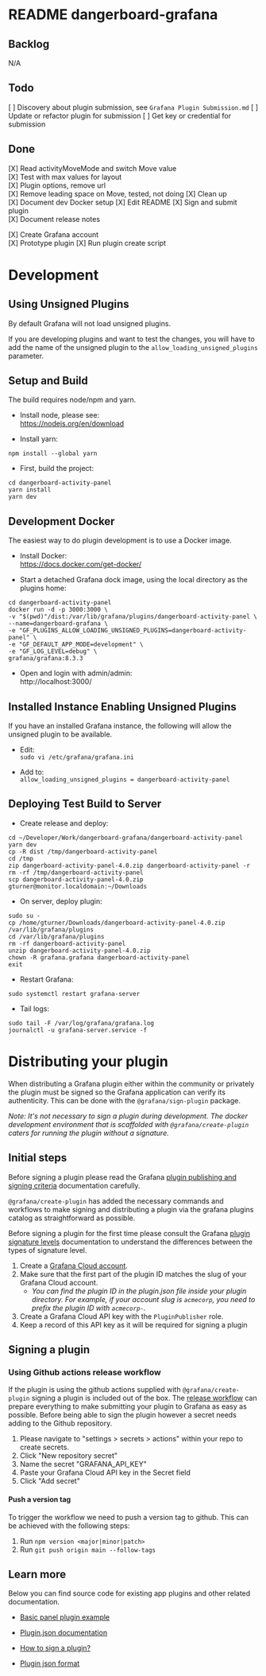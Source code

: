 # README dangerboard-grafana

## Backlog  
N/A

## Todo  
[ ] Discovery about plugin submission, see `Grafana Plugin Submission.md`
[ ] Update or refactor plugin for submission
[ ] Get key or credential for submission

## Done  
[X] Read activityMoveMode and switch Move value  
[X] Test with max values for layout  
[X] Plugin options, remove url  
[X] Remove leading space on Move, tested, not doing
[X] Clean up  
[X] Document dev Docker setup 
[X] Edit README
[X] Sign and submit plugin    
[X] Document release notes  
  
[X] Create Grafana account  
[X] Prototype plugin
[X] Run plugin create script  
  
# Development
  
## Using Unsigned Plugins
By default Grafana will not load unsigned plugins.

If you are developing plugins and want to test the changes, you will have to add the name of the unsigned plugin to the `allow_loading_unsigned_plugins` parameter.

## Setup and Build
The build requires node/npm and yarn.

- Install node, please see:  
https://nodejs.org/en/download
  
- Install yarn:  
```
npm install --global yarn
```
  
- First, build the project:
```
cd dangerboard-activity-panel
yarn install
yarn dev
```

## Development Docker
The easiest way to do plugin development is to use a Docker image.  
  
- Install Docker:  
https://docs.docker.com/get-docker/
  
- Start a detached Grafana dock image, using the local directory as the plugins home:
```
cd dangerboard-activity-panel
docker run -d -p 3000:3000 \
-v "$(pwd)"/dist:/var/lib/grafana/plugins/dangerboard-activity-panel \
--name=dangerboard-grafana \
-e "GF_PLUGINS_ALLOW_LOADING_UNSIGNED_PLUGINS=dangerboard-activity-panel" \
-e "GF_DEFAULT_APP_MODE=development" \
-e "GF_LOG_LEVEL=debug" \
grafana/grafana:8.3.3
```

- Open and login with admin/admin:  
http://localhost:3000/

## Installed Instance Enabling Unsigned Plugins
If you have an installed Grafana instance, the following will allow the unsigned plugin to be available.  
  
- Edit:  
`sudo vi /etc/grafana/grafana.ini`

- Add to:  
`allow_loading_unsigned_plugins = dangerboard-activity-panel`

## Deploying Test Build to Server 
- Create release and deploy:  
```
cd ~/Developer/Work/dangerboard-grafana/dangerboard-activity-panel
yarn dev
cp -R dist /tmp/dangerboard-activity-panel
cd /tmp
zip dangerboard-activity-panel-4.0.zip dangerboard-activity-panel -r
rm -rf /tmp/dangerboard-activity-panel
scp dangerboard-activity-panel-4.0.zip gturner@monitor.localdomain:~/Downloads
```

- On server, deploy plugin:
```
sudo su -
cp /home/gturner/Downloads/dangerboard-activity-panel-4.0.zip  /var/lib/grafana/plugins
cd /var/lib/grafana/plugins
rm -rf dangerboard-activity-panel
unzip dangerboard-activity-panel-4.0.zip
chown -R grafana.grafana dangerboard-activity-panel
exit
```
  
- Restart Grafana:
```
sudo systemctl restart grafana-server
```
  
- Tail logs:
```
sudo tail -F /var/log/grafana/grafana.log
journalctl -u grafana-server.service -f
```

# Distributing your plugin
When distributing a Grafana plugin either within the community or privately the plugin must be signed so the Grafana application can verify its authenticity. This can be done with the `@grafana/sign-plugin` package.

_Note: It's not necessary to sign a plugin during development. The docker development environment that is scaffolded with `@grafana/create-plugin` caters for running the plugin without a signature._

## Initial steps
Before signing a plugin please read the Grafana [plugin publishing and signing criteria](https://grafana.com/docs/grafana/latest/developers/plugins/publishing-and-signing-criteria/) documentation carefully.

`@grafana/create-plugin` has added the necessary commands and workflows to make signing and distributing a plugin via the grafana plugins catalog as straightforward as possible.

Before signing a plugin for the first time please consult the Grafana [plugin signature levels](https://grafana.com/docs/grafana/latest/developers/plugins/sign-a-plugin/#plugin-signature-levels) documentation to understand the differences between the types of signature level.

1. Create a [Grafana Cloud account](https://grafana.com/signup).
2. Make sure that the first part of the plugin ID matches the slug of your Grafana Cloud account.
   - _You can find the plugin ID in the plugin.json file inside your plugin directory. For example, if your account slug is `acmecorp`, you need to prefix the plugin ID with `acmecorp-`._
3. Create a Grafana Cloud API key with the `PluginPublisher` role.
4. Keep a record of this API key as it will be required for signing a plugin

## Signing a plugin

### Using Github actions release workflow
If the plugin is using the github actions supplied with `@grafana/create-plugin` signing a plugin is included out of the box. The [release workflow](./.github/workflows/release.yml) can prepare everything to make submitting your plugin to Grafana as easy as possible. Before being able to sign the plugin however a secret needs adding to the Github repository.

1. Please navigate to "settings > secrets > actions" within your repo to create secrets.
2. Click "New repository secret"
3. Name the secret "GRAFANA_API_KEY"
4. Paste your Grafana Cloud API key in the Secret field
5. Click "Add secret"

#### Push a version tag
To trigger the workflow we need to push a version tag to github. This can be achieved with the following steps:

1. Run `npm version <major|minor|patch>`
2. Run `git push origin main --follow-tags`

## Learn more
Below you can find source code for existing app plugins and other related documentation.

- [Basic panel plugin example](https://github.com/grafana/grafana-plugin-examples/tree/master/examples/panel-basic#readme)
- [Plugin.json documentation](https://grafana.com/docs/grafana/latest/developers/plugins/metadata/)
- [How to sign a plugin?](https://grafana.com/docs/grafana/latest/developers/plugins/sign-a-plugin/)

- [Plugin json format](https://grafana.com/developers/plugin-tools/reference-plugin-json)